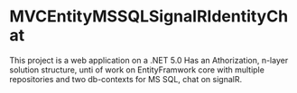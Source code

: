 # MVCEntityMSSQLSignalRIdentityChat

This project is a web application on a .NET 5.0 
Has an Athorization,
  n-layer solution structure,
  unti of work on EntityFramwork core with multiple repositories and two db-contexts for MS SQL,
  chat on signalR.
